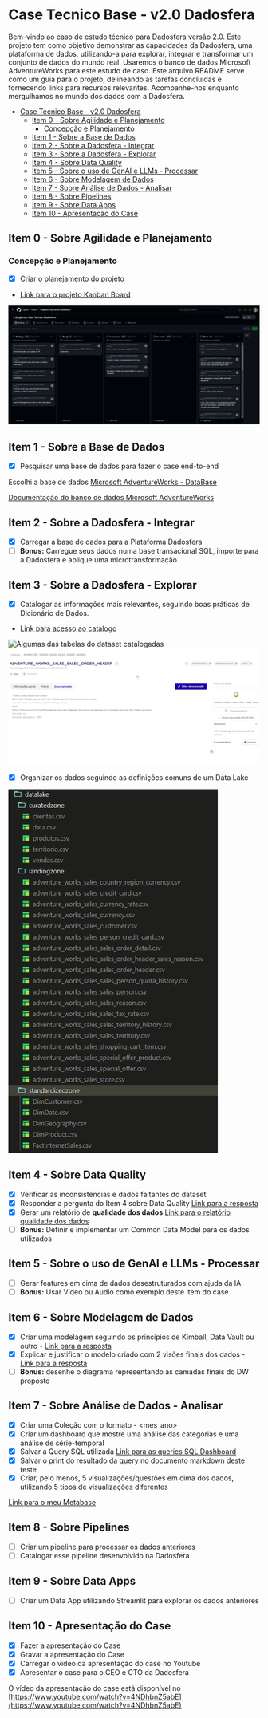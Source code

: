 # Case Tecnico Base - v2.0 Dadosfera

Bem-vindo ao caso de estudo técnico para Dadosfera versão 2.0. Este projeto tem como objetivo demonstrar as capacidades da Dadosfera, uma plataforma de dados, utilizando-a para explorar, integrar e transformar um conjunto de dados do mundo real. Usaremos o banco de dados Microsoft AdventureWorks para este estudo de caso. Este arquivo README serve como um guia para o projeto, delineando as tarefas concluídas e fornecendo links para recursos relevantes. Acompanhe-nos enquanto mergulhamos no mundo dos dados com a Dadosfera.

- [Case Tecnico Base - v2.0 Dadosfera](#case-tecnico-base---v20-dadosfera)
  - [Item 0 - Sobre Agilidade e Planejamento](#item-0---sobre-agilidade-e-planejamento)
    - [Concepção e Planejamento](#concepção-e-planejamento)
  - [Item 1 - Sobre a Base de Dados](#item-1---sobre-a-base-de-dados)
  - [Item 2 - Sobre a Dadosfera - Integrar](#item-2---sobre-a-dadosfera---integrar)
  - [Item 3 - Sobre a Dadosfera - Explorar](#item-3---sobre-a-dadosfera---explorar)
  - [Item 4 - Sobre Data Quality](#item-4---sobre-data-quality)
  - [Item 5 - Sobre o uso de GenAI e LLMs - Processar](#item-5---sobre-o-uso-de-genai-e-llms---processar)
  - [Item 6 - Sobre Modelagem de Dados](#item-6---sobre-modelagem-de-dados)
  - [Item 7 -  Sobre Análise de Dados - Analisar](#item-7----sobre-análise-de-dados---analisar)
  - [Item  8 - Sobre Pipelines](#item--8---sobre-pipelines)
  - [Item 9 - Sobre Data Apps](#item-9---sobre-data-apps)
  - [Item 10 - Apresentação do Case](#item-10---apresentação-do-case)

## Item 0 - Sobre Agilidade e Planejamento

### Concepção e Planejamento

- [x] Criar o planejamento do projeto

- [Link para o projeto Kanban Board](https://github.com/users/cglima/projects/6/views/1)
  
![Principais atividades deste Case Técnico](prints/atividades-case.png)

## Item 1 - Sobre a Base de Dados

- [x] Pesquisar uma base de dados para fazer o case end-to-end

Escolhi a base de dados [Microsoft AdventureWorks - DataBase](https://learn.microsoft.com/en-us/sql/samples/adventureworks-install-configure?view=sql-server-ver16&tabs=ssms)

[Documentação do banco de dados Microsoft AdventureWorks](https://dataedo.com/download/AdventureWorks.pdf)

## Item 2 - Sobre a Dadosfera - Integrar

- [x] Carregar a base de dados para a Plataforma Dadosfera
- [ ] **Bonus:** Carregue seus dados numa base transacional SQL, importe para a Dadosfera e aplique uma microtransformação

## Item 3 - Sobre a Dadosfera - Explorar

- [x] Catalogar as informações mais relevantes, seguindo boas práticas de Dicionário de Dados.
- [Link para acesso ao catalogo](https://app.dadosfera.ai/pt-BR/catalog/data-assets)
  
![Algumas das tabelas do dataset catalogadas](prints/catálogo-dados.png)
![Mais detalhes de uma tabela](prints/detalhes_catalogo.png)

- [x] Organizar os dados seguindo as definições comuns de um Data Lake

![Datalake da base AdventureWorks](prints/datalake.png)

## Item 4 - Sobre Data Quality

- [x] Verificar as inconsistências e dados faltantes do dataset
- [x] Responder a pergunta do Item 4 sobre Data Quality [Link para a resposta](resposta-item4.md)
- [x] Gerar um relatório de **qualidade dos dados** [Link para o relatório qualidade dos dados](quality-date.ipynb)
- [ ] **Bonus:** Definir e implementar um Common Data Model para os dados utilizados

## Item 5 - Sobre o uso de GenAI e LLMs - Processar

- [ ] Gerar features em cima de dados desestruturados com ajuda da IA
- [ ] **Bonus:** Usar Video ou Audio como exemplo deste item do case

## Item 6 - Sobre Modelagem de Dados

- [x] Criar uma modelagem seguindo os princípios de Kimball, Data Vault ou outro - [Link para a resposta](modelagem-dados.md)
- [x] Explicar e justificar o modelo criado com 2 visões finais dos dados - [Link para a resposta](modelagem-dados.md)
- [ ] **Bonus:** desenhe o diagrama representando as camadas finais do DW proposto

## Item 7 -  Sobre Análise de Dados - Analisar

- [x] Criar uma Coleção com o formato <nome> <sobrenome> - <mes_ano>
- [x] Criar um dashboard que mostre uma análise das categorias e uma análise de série-temporal
- [x] Salvar a Query SQL utilizada [Link para as queries SQL Dashboard](queriesdashboard.md)
- [x] Salvar o print do resultado da query no documento markdown deste teste
- [x] Criar, pelo menos, 5 visualizações/questões em cima dos dados, utilizando 5 tipos de visualizações diferentes

[Link para o meu Metabase](https://metabase-treinamentos.dadosfera.ai/collection/417-cassiana-barreto-032024)

## Item  8 - Sobre Pipelines

- [ ] Criar um pipeline para processar os dados anteriores
- [ ] Catalogar esse pipeline desenvolvido na Dadosfera

## Item 9 - Sobre Data Apps

- [ ] Criar um Data App utilizando Streamlit para explorar os dados anteriores
  
## Item 10 - Apresentação do Case

- [x] Fazer a apresentação do Case
- [x] Gravar a apresentação do Case
- [x] Carregar o vídeo da apresentação do case no Youtube
- [x] Apresentar o case para o CEO e CTO da Dadosfera

O vídeo da apresentação do case está disponível no [https://www.youtube.com/watch?v=4NDhbnZ5abE](https://www.youtube.com/watch?v=4NDhbnZ5abE)
